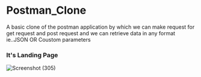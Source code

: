 # Postman_Clone

A basic clone of the postman application by which we can make request for get request and post request and we can retrieve data in any format ie..JSON OR Coustom parameters 
<h3>It's Landing Page </h3>

![Screenshot (305)](https://user-images.githubusercontent.com/91051576/210050225-70f52ac9-668a-43c6-8abc-5d90670315fc.png)
